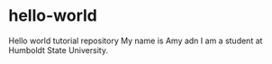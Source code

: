 # hello-world
Hello world tutorial repository
My name is Amy adn I am a student at Humboldt State University.
